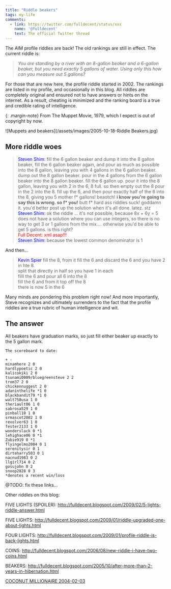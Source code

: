 ```yaml
---
title: "Riddle beakers"
tags: my-life
comments:
  - link: https://twitter.com/fulldecent/status/xxx
    name: '@fulldecent'
    text: The official Twitter thread
---
```


The AIM profile riddles are back! The old rankings are still in effect. The current riddle is:<br />

<blockquote style="font-style: italic;">
You are standing by a river with an 8-gallon beaker and a 6-gallon beaker, but you need exactly 5 gallons of water. Using only this how can you measure out 5 gallons?</blockquote>

For those that are new here, the profile riddle started in 2002. The rankings are listed in my profile, and occasionally in this blog. All riddles are completely original and ensured not to have answers or hints on the internet. As a result, cheating is minimized and the ranking board is a true and credible rating of intelligence.

{: .margin-note}
From The Muppet Movie, 1979, which I expect is out of copyright by now.

![Muppets and beakers](/assets/images/2005-10-18-Riddle Beakers.jpg)

## More riddle woes

> <span style="color:blue">Steven Shim:</span> fill the 6 gallon beaker and dump it into the 8 gallon beaker, fill the 6 gallon beaker again, and pour as much as possible into the 8 gallon, leaving you with 4 gallons in the 6 gallon beaker. dump out the 8 gallon beaker. pour in the 4 gallons from the 6 gallon beaker into the 8 gallon beaker. fill the 6 gallon up. pour it into the 8 gallon, leaving you with 2 in the 6, 8 full. so then empty out the 8 pour in the 2 into the 8. fill up the 6, and then pour exactly half of the 6 into the 8, giving you 5 mother f* gallons! beaotch! **i know you're going to say this is wrong. so f\* you!** butt f\* hard ass riddles suck! goddamn it. you'd better post up the solution when it's all done. latez. stz<br />
> <span style="color:blue">Steven Shim:</span> ok the riddle ... it's not possible, because 8x + 6y = 5 does not have a solution where you can use integers, so there is no way to get 3 or 1 gallons from the mix.... otherwise you'd be able to get 5 gallons. is this right?<br />
> <span style="color:red">Full Decent: xml asap!!!</span><br />
> <span style="color:blue">Steven Shim:</span> because the lowest common denominator is 1

And then...

> <span style="color:blue">Kevin Spier</span> fill the 8, from it fill the 6 and discard the 6 and you have 2 in hte 8.<br />
split that directly in half so you have 1 in each<br />
filll the 6 and pour all 6 into the 8<br />
fill the 6 and from it top off the 8<br />
there is now 5 in the 6<br />

Many minds are pondering this problem right now! And more importantly, Steve recognizes and ultimately surrenders to the fact that the profile riddles are a true rubric of human intelligence and wit.

## The answer
All beakers have graduation marks, so just fill either beaker up exactly to the 5 gallon mark.

```
The scoreboard to date:

+ -
minamhere 2 0
hardlypoetic 2 0
kalicokiki 2 0
tsunami0009/bluegreensteve 2 2
trom37 2 0
chickennuggest 2 0
adaninthelife *1 0
blackbandit79 *1 0
walt758usa 1 0
theriault06 1 0
sabrosa529 1 0
pinball10 1 0
srmascot2002 1 0
revolver63 1 0
fester2133 1 0
wonderslack 0 *1
lehighace06 0 *1
Zubie919 0 *1
flyingelmo2004 0 1
serenitysir 0 1
dirteharry503 0 1
nacnud1983 0 2
llgirl714 0 2
gosujohn 0 2
snoop2828 0 3
*denotes a recent win/loss
```

@TODO: fix these links...

Other riddles on this blog:

FIVE LIGHTS (SPOILER): <a href="http://fulldecent.blogspot.com/2009/02/5-lights-riddle-answer.html">http://fulldecent.blogspot.com/2009/02/5-lights-riddle-answer.html</a>

FIVE LIGHTS:&nbsp;<a href="http://fulldecent.blogspot.com/2009/01/riddle-upgraded-one-about-lights.html">http://fulldecent.blogspot.com/2009/01/riddle-upgraded-one-about-lights.html</a>

FOUR LIGHTS:&nbsp;<a href="http://fulldecent.blogspot.com/2009/01/profile-riddle-is-back-lights.html">http://fulldecent.blogspot.com/2009/01/profile-riddle-is-back-lights.html</a>

COINS:&nbsp;<a href="http://fulldecent.blogspot.com/2006/08/new-riddle-i-have-two-coins.html">http://fulldecent.blogspot.com/2006/08/new-riddle-i-have-two-coins.html</a>

BEAKERS:&nbsp;<a href="http://fulldecent.blogspot.com/2005/10/after-more-than-2-years-in-hibernation.html">http://fulldecent.blogspot.com/2005/10/after-more-than-2-years-in-hibernation.html</a>

[COCONUT MILLIONAIRE 2004-02-03](/2004/02/03/Riddle-answers-to-the-coconut-millionaire-question)